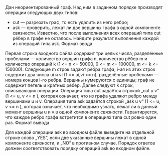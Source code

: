 Дан неориентированный граф. Над ним в заданном порядке производят операции следующих двух типов:
- cut — разрезать граф, то есть удалить из него ребро;
- ask — проверить, лежат ли две вершины графа в одной компоненте связности.
  Известно, что после выполнения всех операций типа cut рёбер в графе не осталось. Найдите результат выполнения каждой из операций типа ask.
  Формат ввода

Первая строка входного файла содержит три целых числа, разделённые пробелами — количество вершин графа n, количество рёбер m и количество операций k (1 <= n <= 50000, 0 <= m <= 100000, m <= k <= 150000).
Следующие m строк задают рёбра графа; i-ая из этих строк содержит два числа ui и vi (1 <= ui,vi <= n), разделённые пробелами — номера концов i-го ребра. Вершины нумеруются с единицы; граф не содержит петель и кратных рёбер.
Далее следуют k строк, описывающих операции. Операция типа cut задаётся строкой „cut u v“ (1 <= u, v <= n ), которая означает, что из графа удаляют ребро между вершинами u и v. Операция типа ask задаётся строкой „ask u v“ (1 <= u, v <= n ), которая означает, что необходимо узнать, лежат ли в данный момент вершины u и v в одной компоненте связности. Гарантируется, что каждое ребро графа встретится в операциях типа cut ровно один раз.
Формат вывода

Для каждой операции ask во входном файле выведите на отдельной строке слово „YES“, если две указанные вершины лежат в одной компоненте связности, и „NO“ в противном случае. Порядок ответов должен соответствовать порядку операций ask во входном файле.
